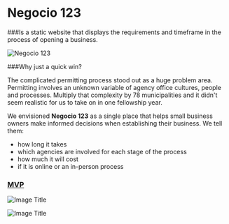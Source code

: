 # **Negocio 123**
###Is a static website that displays the requirements and timeframe in the process of opening a business.

![Negocio 123](http://cl.ly/image/1K0o1l3z1M1j/Slides_Negocio_Venn_Fit.png)

###Why just a quick win?

The complicated permitting process stood out as a huge problem area. Permitting involves an unknown variable of agency office cultures, people and processes. Multiply that complexity by 78 municipalities and it didn't seem realistic for us to take on in one fellowship year.

We envisioned **Negocio 123** as a single place that helps small business owners make informed decisions when establishing their business. We tell them:
* how long it takes
* which agencies are involved for each stage of the process
* how much it will cost
* if it is online or an in-person process

### [MVP](http://negocio123.herokuapp.com/)


![Image Title](http://cl.ly/image/1j3I412l2H20/Screen%20Shot%202014-06-05%20at%208.12.46%20PM.png)

![Image Title](http://cl.ly/Vweo/pasted-from-clipboard.png)
